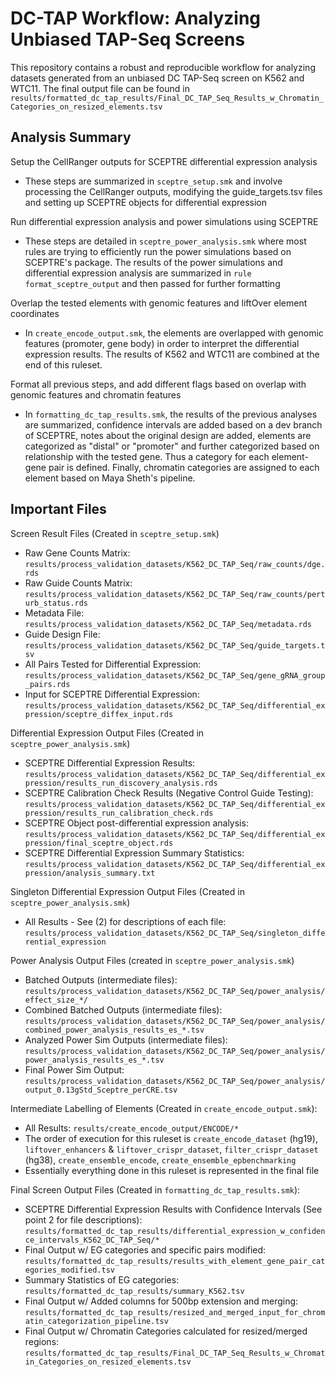 # DC-TAP Workflow: Analyzing Unbiased TAP-Seq Screens

This repository contains a robust and reproducible workflow for analyzing datasets generated from an unbiased DC TAP-Seq screen on K562 and WTC11. The final output file can be found in `results/formatted_dc_tap_results/Final_DC_TAP_Seq_Results_w_Chromatin_Categories_on_resized_elements.tsv`

## Analysis Summary

Setup the CellRanger outputs for SCEPTRE differential expression analysis
- These steps are summarized in `sceptre_setup.smk` and involve processing the CellRanger outputs, modifying the guide_targets.tsv files and setting up SCEPTRE objects for differential expression

Run differential expression analysis and power simulations using SCEPTRE
- These steps are detailed in `sceptre_power_analysis.smk` where most rules are trying to efficiently run the power simulations based on SCEPTRE's package. The results of the power simulations and differential expression analysis are summarized in `rule format_sceptre_output` and then passed for further formatting

Overlap the tested elements with genomic features and liftOver element coordinates
- In `create_encode_output.smk`, the elements are overlapped with genomic features (promoter, gene body) in order to interpret the differential expression results. The results of K562 and WTC11 are combined at the end of this ruleset.

Format all previous steps, and add different flags based on overlap with genomic features and chromatin features
- In `formatting_dc_tap_results.smk`, the results of the previous analyses are summarized, confidence intervals are added based on a dev branch of SCEPTRE, notes about the original design are added, elements are categorized as "distal" or "promoter" and further categorized based on relationship with the tested gene. Thus a category for each element-gene pair is defined. Finally, chromatin categories are assigned to each element based on Maya Sheth's pipeline.

## Important Files

Screen Result Files (Created in `sceptre_setup.smk`)
  - Raw Gene Counts Matrix: `results/process_validation_datasets/K562_DC_TAP_Seq/raw_counts/dge.rds`
  - Raw Guide Counts Matrix: `results/process_validation_datasets/K562_DC_TAP_Seq/raw_counts/perturb_status.rds`
  - Metadata File: `results/process_validation_datasets/K562_DC_TAP_Seq/metadata.rds`
  - Guide Design File: `results/process_validation_datasets/K562_DC_TAP_Seq/guide_targets.tsv`
  - All Pairs Tested for Differential Expression: `results/process_validation_datasets/K562_DC_TAP_Seq/gene_gRNA_group_pairs.rds`
  - Input for SCEPTRE Differential Expression: `results/process_validation_datasets/K562_DC_TAP_Seq/differential_expression/sceptre_diffex_input.rds`

Differential Expression Output Files (Created in `sceptre_power_analysis.smk`)
  - SCEPTRE Differential Expression Results: `results/process_validation_datasets/K562_DC_TAP_Seq/differential_expression/results_run_discovery_analysis.rds`
  - SCEPTRE Calibration Check Results (Negative Control Guide Testing): `results/process_validation_datasets/K562_DC_TAP_Seq/differential_expression/results_run_calibration_check.rds`
  - SCEPTRE Object post-differential expression analysis: `results/process_validation_datasets/K562_DC_TAP_Seq/differential_expression/final_sceptre_object.rds`
  - SCEPTRE Differential Expression Summary Statistics: `results/process_validation_datasets/K562_DC_TAP_Seq/differential_expression/analysis_summary.txt`

Singleton Differential Expression Output Files (Created in `sceptre_power_analysis.smk`)
  - All Results - See (2) for descriptions of each file: `results/process_validation_datasets/K562_DC_TAP_Seq/singleton_differential_expression`

Power Analysis Output Files (created in `sceptre_power_analysis.smk`)
  - Batched Outputs (intermediate files): `results/process_validation_datasets/K562_DC_TAP_Seq/power_analysis/effect_size_*/`
  - Combined Batched Outputs (intermediate files): `results/process_validation_datasets/K562_DC_TAP_Seq/power_analysis/combined_power_analysis_results_es_*.tsv`
  - Analyzed Power Sim Outputs (intermediate files): `results/process_validation_datasets/K562_DC_TAP_Seq/power_analysis/power_analysis_results_es_*.tsv`
  - Final Power Sim Output: `results/process_validation_datasets/K562_DC_TAP_Seq/power_analysis/output_0.13gStd_Sceptre_perCRE.tsv`

Intermediate Labelling of Elements (Created in `create_encode_output.smk`):
  - All Results: `results/create_encode_output/ENCODE/*`
  - The order of execution for this ruleset is `create_encode_dataset` (hg19), `liftover_enhancers` & `liftover_crispr_dataset`, `filter_crispr_dataset` (hg38), `create_ensemble_encode`, `create_ensemble_epbenchmarking`
  - Essentially everything done in this ruleset is represented in the final file

Final Screen Output Files (Created in `formatting_dc_tap_results.smk`):
  - SCEPTRE Differential Expression Results with Confidence Intervals (See point 2 for file descriptions): `results/formatted_dc_tap_results/differential_expression_w_confidence_intervals_K562_DC_TAP_Seq/*`
  - Final Output w/ EG categories and specific pairs modified: `results/formatted_dc_tap_results/results_with_element_gene_pair_categories_modified.tsv`
  - Summary Statistics of EG categories: `results/formatted_dc_tap_results/summary_K562.tsv`
  - Final Output w/ Added columns for 500bp extension and merging: `results/formatted_dc_tap_results/resized_and_merged_input_for_chromatin_categorization_pipeline.tsv`
  - Final Output w/ Chromatin Categories calculated for resized/merged regions: `results/formatted_dc_tap_results/Final_DC_TAP_Seq_Results_w_Chromatin_Categories_on_resized_elements.tsv`
   
   
   
